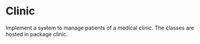 # Clinic
Implement a system to manage patients of a medical clinic. The classes are hosted in package clinic.
